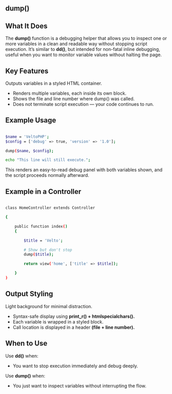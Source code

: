 dump()
------


What It Does
------------

The **dump()** function is a debugging helper that allows you to inspect one or more variables in a clean and readable way without stopping script execution. It’s similar to **dd()**, but intended for non-fatal inline debugging, useful when you want to monitor variable values without halting the page.

Key Features
------------

Outputs variables in a styled HTML container.

- Renders multiple variables, each inside its own block.
- Shows the file and line number where dump() was called.
- Does not terminate script execution — your code continues to run.


Example Usage
-------------


```bash

$name = 'VeltoPHP';
$config = ['debug' => true, 'version' => '1.0'];

dump($name, $config);

echo "This line will still execute.";

```

This renders an easy-to-read debug panel with both variables shown, and the script proceeds normally afterward.


Example in a Controller
-----------------------

```bash

class HomeController extends Controller

{

    public function index()
    {

        $title = 'Velto';

        # Show but don't stop
        dump($title);

        return view('home', ['title' => $title]);

    }
)

```

Output Styling
---------------


Light background for minimal distraction.

- Syntax-safe display using **print_r() + htmlspecialchars().**
- Each variable is wrapped in a styled block.
- Call location is displayed in a header **(file + line number).**


When to Use
------------


Use **dd()** when:
- You want to stop execution immediately and debug deeply.

Use **dump()** when:
- You just want to inspect variables without interrupting the flow.